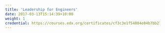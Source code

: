 ```yaml
---
title: 'Leadership for Engineers'
date: 2017-03-13T15:14:39+10:00
weight: 1
credential: https://courses.edx.org/certificates/cf3c3e1f54084e04b7bb27b77802bc06
---
```

